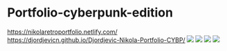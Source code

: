 # Portfolio-cyberpunk-edition
https://nikolaretroportfolio.netlify.com/
https://djordjevicn.github.io/Djordjevic-Nikola-Portfolio-CYBP/
![](https://raw.githubusercontent.com/DjordjevicN/Portfolio-cyberpunk-edition/master/Screenshot_1.jpg)
![](https://raw.githubusercontent.com/DjordjevicN/Portfolio-cyberpunk-edition/master/Screenshot_2.jpg)
![](https://raw.githubusercontent.com/DjordjevicN/Portfolio-cyberpunk-edition/master/Screenshot_3.jpg)
![](https://raw.githubusercontent.com/DjordjevicN/Portfolio-cyberpunk-edition/master/Screenshot_4.jpg)
